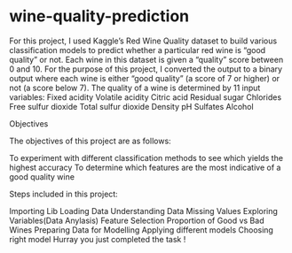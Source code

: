 # wine-quality-prediction
For this project, I used Kaggle’s Red Wine Quality dataset to build various classification models to predict whether a particular red wine is “good quality” or not. Each wine in this dataset is given a “quality” score between 0 and 10. For the purpose of this project, I converted the output to a binary output where each wine is either “good quality” (a score of 7 or higher) or not (a score below 7). The quality of a wine is determined by 11 input variables:
Fixed acidity
Volatile acidity
Citric acid
Residual sugar
Chlorides
Free sulfur dioxide
Total sulfur dioxide
Density
pH
Sulfates
Alcohol

Objectives

The objectives of this project are as follows:

To experiment with different classification methods to see which yields the highest accuracy
To determine which features are the most indicative of a good quality wine

Steps included in this project:

Importing Lib
Loading Data
Understanding Data
Missing Values
Exploring Variables(Data Anylasis)
Feature Selection
Proportion of Good vs Bad Wines
Preparing Data for Modelling
Applying different models
Choosing right model
Hurray you just completed the task !
